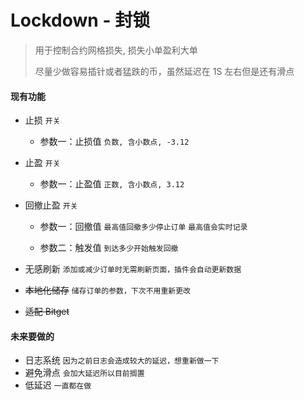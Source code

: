 # Lockdown - 封锁

> 用于控制合约网格损失, 损失小单盈利大单
>
> 尽量少做容易插针或者猛跌的币，虽然延迟在 1S 左右但是还有滑点

#### 现有功能

-   止损 `开关`

    -   参数一：止损值 `负数, 含小数点, -3.12`

-   止盈 `开关`

    -   参数一：止盈值 `正数, 含小数点, 3.12`

-   回撤止盈 `开关`

    -   参数一：回撤值 `最高值回撤多少停止订单` `最高值会实时记录`

    -   参数二：触发值 `到达多少开始触发回撤`

-   无感刷新 `添加或减少订单时无需刷新页面，插件会自动更新数据`

-   ~~本地化储存~~ `储存订单的参数，下次不用重新更改`

-   ~~适配 Bitget~~

#### 未来要做的

-   日志系统 `因为之前日志会造成较大的延迟，想重新做一下`
-   避免滑点 `会加大延迟所以目前搁置`
-   低延迟 `一直都在做`
